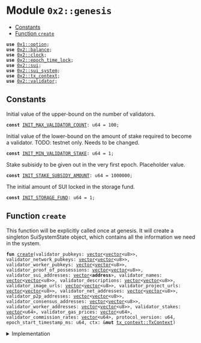 
<a name="0x2_genesis"></a>

# Module `0x2::genesis`



-  [Constants](#@Constants_0)
-  [Function `create`](#0x2_genesis_create)


<pre><code><b>use</b> <a href="">0x1::option</a>;
<b>use</b> <a href="balance.md#0x2_balance">0x2::balance</a>;
<b>use</b> <a href="clock.md#0x2_clock">0x2::clock</a>;
<b>use</b> <a href="epoch_time_lock.md#0x2_epoch_time_lock">0x2::epoch_time_lock</a>;
<b>use</b> <a href="sui.md#0x2_sui">0x2::sui</a>;
<b>use</b> <a href="sui_system.md#0x2_sui_system">0x2::sui_system</a>;
<b>use</b> <a href="tx_context.md#0x2_tx_context">0x2::tx_context</a>;
<b>use</b> <a href="validator.md#0x2_validator">0x2::validator</a>;
</code></pre>



<a name="@Constants_0"></a>

## Constants


<a name="0x2_genesis_INIT_MAX_VALIDATOR_COUNT"></a>

Initial value of the upper-bound on the number of validators.


<pre><code><b>const</b> <a href="genesis.md#0x2_genesis_INIT_MAX_VALIDATOR_COUNT">INIT_MAX_VALIDATOR_COUNT</a>: u64 = 100;
</code></pre>



<a name="0x2_genesis_INIT_MIN_VALIDATOR_STAKE"></a>

Initial value of the lower-bound on the amount of stake required to become a validator.
TODO: testnet only. Needs to be changed.


<pre><code><b>const</b> <a href="genesis.md#0x2_genesis_INIT_MIN_VALIDATOR_STAKE">INIT_MIN_VALIDATOR_STAKE</a>: u64 = 1;
</code></pre>



<a name="0x2_genesis_INIT_STAKE_SUBSIDY_AMOUNT"></a>

Stake subisidy to be given out in the very first epoch. Placeholder value.


<pre><code><b>const</b> <a href="genesis.md#0x2_genesis_INIT_STAKE_SUBSIDY_AMOUNT">INIT_STAKE_SUBSIDY_AMOUNT</a>: u64 = 1000000;
</code></pre>



<a name="0x2_genesis_INIT_STORAGE_FUND"></a>

The initial amount of SUI locked in the storage fund.


<pre><code><b>const</b> <a href="genesis.md#0x2_genesis_INIT_STORAGE_FUND">INIT_STORAGE_FUND</a>: u64 = 1;
</code></pre>



<a name="0x2_genesis_create"></a>

## Function `create`

This function will be explicitly called once at genesis.
It will create a singleton SuiSystemState object, which contains
all the information we need in the system.


<pre><code><b>fun</b> <a href="genesis.md#0x2_genesis_create">create</a>(validator_pubkeys: <a href="">vector</a>&lt;<a href="">vector</a>&lt;u8&gt;&gt;, validator_network_pubkeys: <a href="">vector</a>&lt;<a href="">vector</a>&lt;u8&gt;&gt;, validator_worker_pubkeys: <a href="">vector</a>&lt;<a href="">vector</a>&lt;u8&gt;&gt;, validator_proof_of_possessions: <a href="">vector</a>&lt;<a href="">vector</a>&lt;u8&gt;&gt;, validator_sui_addresses: <a href="">vector</a>&lt;<b>address</b>&gt;, validator_names: <a href="">vector</a>&lt;<a href="">vector</a>&lt;u8&gt;&gt;, validator_descriptions: <a href="">vector</a>&lt;<a href="">vector</a>&lt;u8&gt;&gt;, validator_image_urls: <a href="">vector</a>&lt;<a href="">vector</a>&lt;u8&gt;&gt;, validator_project_urls: <a href="">vector</a>&lt;<a href="">vector</a>&lt;u8&gt;&gt;, validator_net_addresses: <a href="">vector</a>&lt;<a href="">vector</a>&lt;u8&gt;&gt;, validator_p2p_addresses: <a href="">vector</a>&lt;<a href="">vector</a>&lt;u8&gt;&gt;, validator_consensus_addresses: <a href="">vector</a>&lt;<a href="">vector</a>&lt;u8&gt;&gt;, validator_worker_addresses: <a href="">vector</a>&lt;<a href="">vector</a>&lt;u8&gt;&gt;, validator_stakes: <a href="">vector</a>&lt;u64&gt;, validator_gas_prices: <a href="">vector</a>&lt;u64&gt;, validator_commission_rates: <a href="">vector</a>&lt;u64&gt;, protocol_version: u64, epoch_start_timestamp_ms: u64, ctx: &<b>mut</b> <a href="tx_context.md#0x2_tx_context_TxContext">tx_context::TxContext</a>)
</code></pre>



<details>
<summary>Implementation</summary>


<pre><code><b>fun</b> <a href="genesis.md#0x2_genesis_create">create</a>(
    validator_pubkeys: <a href="">vector</a>&lt;<a href="">vector</a>&lt;u8&gt;&gt;,
    validator_network_pubkeys: <a href="">vector</a>&lt;<a href="">vector</a>&lt;u8&gt;&gt;,
    validator_worker_pubkeys: <a href="">vector</a>&lt;<a href="">vector</a>&lt;u8&gt;&gt;,
    validator_proof_of_possessions: <a href="">vector</a>&lt;<a href="">vector</a>&lt;u8&gt;&gt;,
    validator_sui_addresses: <a href="">vector</a>&lt;<b>address</b>&gt;,
    validator_names: <a href="">vector</a>&lt;<a href="">vector</a>&lt;u8&gt;&gt;,
    validator_descriptions: <a href="">vector</a>&lt;<a href="">vector</a>&lt;u8&gt;&gt;,
    validator_image_urls: <a href="">vector</a>&lt;<a href="">vector</a>&lt;u8&gt;&gt;,
    validator_project_urls: <a href="">vector</a>&lt;<a href="">vector</a>&lt;u8&gt;&gt;,
    validator_net_addresses: <a href="">vector</a>&lt;<a href="">vector</a>&lt;u8&gt;&gt;,
    validator_p2p_addresses: <a href="">vector</a>&lt;<a href="">vector</a>&lt;u8&gt;&gt;,
    validator_consensus_addresses: <a href="">vector</a>&lt;<a href="">vector</a>&lt;u8&gt;&gt;,
    validator_worker_addresses: <a href="">vector</a>&lt;<a href="">vector</a>&lt;u8&gt;&gt;,
    validator_stakes: <a href="">vector</a>&lt;u64&gt;,
    validator_gas_prices: <a href="">vector</a>&lt;u64&gt;,
    validator_commission_rates: <a href="">vector</a>&lt;u64&gt;,
    protocol_version: u64,
    epoch_start_timestamp_ms: u64,
    ctx: &<b>mut</b> TxContext,
) {
    <b>let</b> sui_supply = <a href="sui.md#0x2_sui_new">sui::new</a>(ctx);
    <b>let</b> storage_fund = <a href="balance.md#0x2_balance_split">balance::split</a>(&<b>mut</b> sui_supply, <a href="genesis.md#0x2_genesis_INIT_STORAGE_FUND">INIT_STORAGE_FUND</a>);
    <b>let</b> validators = <a href="_empty">vector::empty</a>();
    <b>let</b> count = <a href="_length">vector::length</a>(&validator_pubkeys);
    <b>assert</b>!(
        <a href="_length">vector::length</a>(&validator_sui_addresses) == count
            && <a href="_length">vector::length</a>(&validator_stakes) == count
            && <a href="_length">vector::length</a>(&validator_names) == count
            && <a href="_length">vector::length</a>(&validator_descriptions) == count
            && <a href="_length">vector::length</a>(&validator_image_urls) == count
            && <a href="_length">vector::length</a>(&validator_project_urls) == count
            && <a href="_length">vector::length</a>(&validator_net_addresses) == count
            && <a href="_length">vector::length</a>(&validator_p2p_addresses) == count
            && <a href="_length">vector::length</a>(&validator_consensus_addresses) == count
            && <a href="_length">vector::length</a>(&validator_worker_addresses) == count
            && <a href="_length">vector::length</a>(&validator_gas_prices) == count
            && <a href="_length">vector::length</a>(&validator_commission_rates) == count,
        1
    );
    <b>let</b> i = 0;
    <b>while</b> (i &lt; count) {
        <b>let</b> sui_address = *<a href="_borrow">vector::borrow</a>(&validator_sui_addresses, i);
        <b>let</b> pubkey = *<a href="_borrow">vector::borrow</a>(&validator_pubkeys, i);
        <b>let</b> network_pubkey = *<a href="_borrow">vector::borrow</a>(&validator_network_pubkeys, i);
        <b>let</b> worker_pubkey = *<a href="_borrow">vector::borrow</a>(&validator_worker_pubkeys, i);
        <b>let</b> proof_of_possession = *<a href="_borrow">vector::borrow</a>(&validator_proof_of_possessions, i);
        <b>let</b> name = *<a href="_borrow">vector::borrow</a>(&validator_names, i);
        <b>let</b> description = *<a href="_borrow">vector::borrow</a>(&validator_descriptions, i);
        <b>let</b> image_url = *<a href="_borrow">vector::borrow</a>(&validator_image_urls, i);
        <b>let</b> project_url = *<a href="_borrow">vector::borrow</a>(&validator_project_urls, i);
        <b>let</b> net_address = *<a href="_borrow">vector::borrow</a>(&validator_net_addresses, i);
        <b>let</b> p2p_address = *<a href="_borrow">vector::borrow</a>(&validator_p2p_addresses, i);
        <b>let</b> consensus_address = *<a href="_borrow">vector::borrow</a>(&validator_consensus_addresses, i);
        <b>let</b> worker_address = *<a href="_borrow">vector::borrow</a>(&validator_worker_addresses, i);
        <b>let</b> <a href="stake.md#0x2_stake">stake</a> = *<a href="_borrow">vector::borrow</a>(&validator_stakes, i);
        <b>let</b> gas_price = *<a href="_borrow">vector::borrow</a>(&validator_gas_prices, i);
        <b>let</b> commission_rate = *<a href="_borrow">vector::borrow</a>(&validator_commission_rates, i);
        <a href="_push_back">vector::push_back</a>(&<b>mut</b> validators, <a href="validator.md#0x2_validator_new">validator::new</a>(
            sui_address,
            pubkey,
            network_pubkey,
            worker_pubkey,
            proof_of_possession,
            name,
            description,
            image_url,
            project_url,
            net_address,
            p2p_address,
            consensus_address,
            worker_address,
            <a href="balance.md#0x2_balance_split">balance::split</a>(&<b>mut</b> sui_supply, <a href="stake.md#0x2_stake">stake</a>),
            <a href="_none">option::none</a>(),
            gas_price,
            commission_rate,
            ctx
        ));
        i = i + 1;
    };

    <a href="sui_system.md#0x2_sui_system_create">sui_system::create</a>(
        validators,
        sui_supply,
        storage_fund,
        <a href="genesis.md#0x2_genesis_INIT_MAX_VALIDATOR_COUNT">INIT_MAX_VALIDATOR_COUNT</a>,
        <a href="genesis.md#0x2_genesis_INIT_MIN_VALIDATOR_STAKE">INIT_MIN_VALIDATOR_STAKE</a>,
        <a href="genesis.md#0x2_genesis_INIT_STAKE_SUBSIDY_AMOUNT">INIT_STAKE_SUBSIDY_AMOUNT</a>,
        protocol_version,
        epoch_start_timestamp_ms,
        ctx,
    );

    <a href="clock.md#0x2_clock_create">clock::create</a>();
}
</code></pre>



</details>
